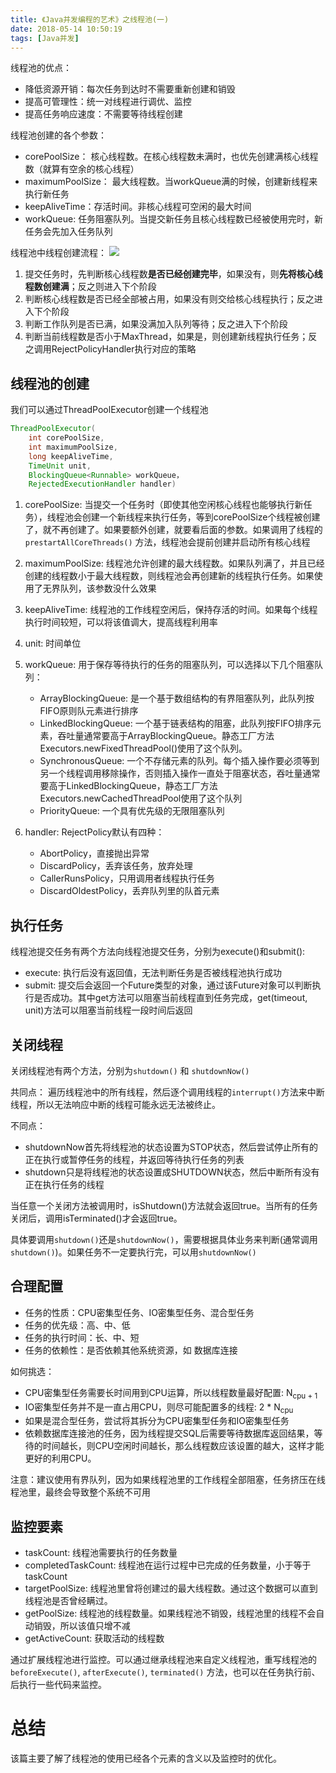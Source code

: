 ```yaml
---
title: 《Java并发编程的艺术》之线程池(一)
date: 2018-05-14 10:50:19
tags: [Java并发]
---
```

线程池的优点：

* 降低资源开销：每次任务到达时不需要重新创建和销毁
* 提高可管理性：统一对线程进行调优、监控
* 提高任务响应速度：不需要等待线程创建

线程池创建的各个参数：

* corePoolSize： 核心线程数。在核心线程数未满时，也优先创建满核心线程数（就算有空余的核心线程）
* maximumPoolSize： 最大线程数。当workQueue满的时候，创建新线程来执行新任务
* keepAliveTime：存活时间。非核心线程可空闲的最大时间
* workQueue: 任务阻塞队列。当提交新任务且核心线程数已经被使用完时，新任务会先加入任务队列

线程池中线程创建流程：
![](https://blog-1252749790.cos.ap-shanghai.myqcloud.com/JavaConcurrent/threadpool_create_flow.png)

1. 提交任务时，先判断核心线程数**是否已经创建完毕**，如果没有，则**先将核心线程数创建满**；反之则进入下个阶段
2. 判断核心线程数是否已经全部被占用，如果没有则交给核心线程执行；反之进入下个阶段
3. 判断工作队列是否已满，如果没满加入队列等待；反之进入下个阶段
4. 判断当前线程数是否小于MaxThread，如果是，则创建新线程执行任务；反之调用RejectPolicyHandler执行对应的策略


## 线程池的创建
我们可以通过ThreadPoolExecutor创建一个线程池
```java
ThreadPoolExecutor(
    int corePoolSize,
    int maximumPoolSize,
    long keepAliveTime,
    TimeUnit unit,
    BlockingQueue<Runnable> workQueue，
    RejectedExecutionHandler handler)
```

1) corePoolSize: 当提交一个任务时（即使其他空闲核心线程也能够执行新任务），线程池会创建一个新线程来执行任务，等到corePoolSize个线程被创建了，就不再创建了。如果要额外创建，就要看后面的参数。如果调用了线程的```prestartAllCoreThreads()``` 方法，线程池会提前创建并启动所有核心线程

2) maximumPoolSize: 线程池允许创建的最大线程数。如果队列满了，并且已经创建的线程数小于最大线程数，则线程池会再创建新的线程执行任务。如果使用了无界队列，该参数没什么效果

3) keepAliveTime: 线程池的工作线程空闲后，保持存活的时间。如果每个线程执行时间较短，可以将该值调大，提高线程利用率

4) unit: 时间单位

5) workQueue: 用于保存等待执行的任务的阻塞队列，可以选择以下几个阻塞队列：

    * ArrayBlockingQueue: 是一个基于数组结构的有界阻塞队列，此队列按FIFO原则队元素进行排序
    * LinkedBlockingQueue: 一个基于链表结构的阻塞，此队列按FIFO排序元素，吞吐量通常要高于ArrayBlockingQueue。静态工厂方法Executors.newFixedThreadPool()使用了这个队列。
    * SynchronousQueue: 一个不存储元素的队列。每个插入操作要必须等到另一个线程调用移除操作，否则插入操作一直处于阻塞状态，吞吐量通常要高于LinkedBlockingQueue，静态工厂方法Executors.newCachedThreadPool使用了这个队列
    * PriorityQueue: 一个具有优先级的无限阻塞队列

6) handler: RejectPolicy默认有四种：
    * AbortPolicy，直接抛出异常
    * DiscardPolicy，丢弃该任务，放弃处理
    * CallerRunsPolicy，只用调用者线程执行任务
    * DiscardOldestPolicy，丢弃队列里的队首元素

## 执行任务
线程池提交任务有两个方法向线程池提交任务，分别为execute()和submit():

* execute: 执行后没有返回值，无法判断任务是否被线程池执行成功
* submit: 提交后会返回一个Future类型的对象，通过该Future对象可以判断执行是否成功。其中get方法可以阻塞当前线程直到任务完成，get(timeout, unit)方法可以阻塞当前线程一段时间后返回

## 关闭线程
关闭线程池有两个方法，分别为```shutdown()``` 和 ```shutdownNow()```

共同点：
遍历线程池中的所有线程，然后逐个调用线程的```interrupt()```方法来中断线程，所以无法响应中断的线程可能永远无法被终止。

不同点：
* shutdownNow首先将线程池的状态设置为STOP状态，然后尝试停止所有的正在执行或暂停任务的线程，并返回等待执行任务的列表
* shutdown只是将线程池的状态设置成SHUTDOWN状态，然后中断所有没有正在执行任务的线程

当任意一个关闭方法被调用时，isShutdown()方法就会返回true。当所有的任务关闭后，调用isTerminated()才会返回true。

具体要调用```shutdown()```还是```shutdownNow()```，需要根据具体业务来判断(通常调用```shutdown()```)。如果任务不一定要执行完，可以用```shutdownNow()```

## 合理配置
* 任务的性质：CPU密集型任务、IO密集型任务、混合型任务
* 任务的优先级：高、中、低
* 任务的执行时间：长、中、短
* 任务的依赖性：是否依赖其他系统资源，如  数据库连接

如何挑选：
* CPU密集型任务需要长时间用到CPU运算，所以线程数量最好配置: N<sub>cpu + 1</sub> 
* IO密集型任务并不是一直占用CPU，则尽可能配置多的线程: 2 * N<sub>cpu</sub>
* 如果是混合型任务，尝试将其拆分为CPU密集型任务和IO密集型任务
* 依赖数据库连接池的任务，因为线程提交SQL后需要等待数据库返回结果，等待的时间越长，则CPU空闲时间越长，那么线程数应该设置的越大，这样才能更好的利用CPU。

注意：建议使用有界队列，因为如果线程池里的工作线程全部阻塞，任务挤压在线程池里，最终会导致整个系统不可用


## 监控要素
* taskCount: 线程池需要执行的任务数量
* completedTaskCount: 线程池在运行过程中已完成的任务数量，小于等于taskCount
* targetPoolSize: 线程池里曾将创建过的最大线程数。通过这个数据可以直到线程池是否曾经瞒过。
* getPoolSize: 线程池的线程数量。如果线程池不销毁，线程池里的线程不会自动销毁，所以该值只增不减
* getActiveCount: 获取活动的线程数

通过扩展线程池进行监控。可以通过继承线程池来自定义线程池，重写线程池的```beforeExecute()```, ```afterExecute()```, ```terminated()``` 方法，也可以在任务执行前、后执行一些代码来监控。

# 总结
该篇主要了解了线程池的使用已经各个元素的含义以及监控时的优化。